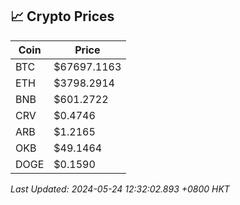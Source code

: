 ## 📈 Crypto Prices

| Coin | Price |
| ---- | ----- |
| BTC | $67697.1163 |
| ETH | $3798.2914 |
| BNB | $601.2722 |
| CRV | $0.4746 |
| ARB | $1.2165 |
| OKB | $49.1464 |
| DOGE | $0.1590 |

_Last Updated: 2024-05-24 12:32:02.893 +0800 HKT_